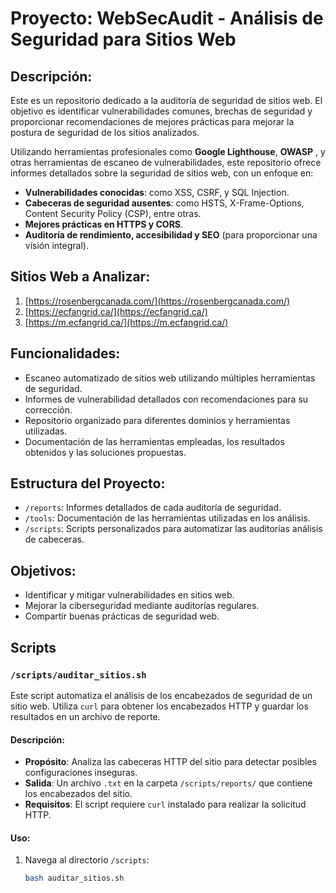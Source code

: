# Proyecto: **WebSecAudit - Análisis de Seguridad para Sitios Web**

## Descripción:

Este es un repositorio dedicado a la auditoría de seguridad de sitios web. El objetivo es identificar vulnerabilidades comunes, brechas de seguridad y proporcionar recomendaciones de mejores prácticas para mejorar la postura de seguridad de los sitios analizados.

Utilizando herramientas profesionales como **Google Lighthouse**, **OWASP** , y otras herramientas de escaneo de vulnerabilidades, este repositorio ofrece informes detallados sobre la seguridad de sitios web, con un enfoque en:

- **Vulnerabilidades conocidas**: como XSS, CSRF, y SQL Injection.
- **Cabeceras de seguridad ausentes**: como HSTS, X-Frame-Options, Content Security Policy (CSP), entre otras.
- **Mejores prácticas en HTTPS y CORS**.
- **Auditoría de rendimiento, accesibilidad y SEO** (para proporcionar una visión integral).

## Sitios Web a Analizar:

1. [https://rosenbergcanada.com/](https://rosenbergcanada.com/)
2. [https://ecfangrid.ca/](https://ecfangrid.ca/)
3. [https://m.ecfangrid.ca/](https://m.ecfangrid.ca/)

## Funcionalidades:

- Escaneo automatizado de sitios web utilizando múltiples herramientas de seguridad.
- Informes de vulnerabilidad detallados con recomendaciones para su corrección.
- Repositorio organizado para diferentes dominios y herramientas utilizadas.
- Documentación de las herramientas empleadas, los resultados obtenidos y las soluciones propuestas.

## Estructura del Proyecto:

- `/reports`: Informes detallados de cada auditoría de seguridad.
- `/tools`: Documentación de las herramientas utilizadas en los análisis.
- `/scripts`: Scripts personalizados para automatizar las auditorías análisis
 de cabeceras.

## Objetivos:

- Identificar y mitigar vulnerabilidades en sitios web.
- Mejorar la ciberseguridad mediante auditorías regulares.
- Compartir buenas prácticas de seguridad web.

## Scripts

### `/scripts/auditar_sitios.sh`

Este script automatiza el análisis de los encabezados de seguridad de un sitio web. Utiliza `curl` para obtener los encabezados HTTP y guardar los resultados en un archivo de reporte.

#### Descripción:
- **Propósito**: Analiza las cabeceras HTTP del sitio para detectar posibles configuraciones inseguras.
- **Salida**: Un archivo `.txt` en la carpeta `/scripts/reports/` que contiene los encabezados del sitio.
- **Requisitos**: El script requiere `curl` instalado para realizar la solicitud HTTP.
#### Uso:
1. Navega al directorio `/scripts`:
   ```bash
   bash auditar_sitios.sh